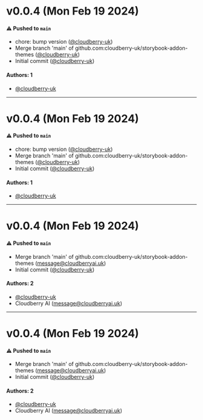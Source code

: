 # v0.0.4 (Mon Feb 19 2024)

#### ⚠️ Pushed to `main`

- chore: bump version ([@cloudberry-uk](https://github.com/cloudberry-uk))
- Merge branch 'main' of github.com:cloudberry-uk/storybook-addon-themes ([@cloudberry-uk](https://github.com/cloudberry-uk))
- Initial commit ([@cloudberry-uk](https://github.com/cloudberry-uk))

#### Authors: 1

- [@cloudberry-uk](https://github.com/cloudberry-uk)

---

# v0.0.4 (Mon Feb 19 2024)

#### ⚠️ Pushed to `main`

- chore: bump version ([@cloudberry-uk](https://github.com/cloudberry-uk))
- Merge branch 'main' of github.com:cloudberry-uk/storybook-addon-themes ([@cloudberry-uk](https://github.com/cloudberry-uk))
- Initial commit ([@cloudberry-uk](https://github.com/cloudberry-uk))

#### Authors: 1

- [@cloudberry-uk](https://github.com/cloudberry-uk)

---

# v0.0.4 (Mon Feb 19 2024)

#### ⚠️ Pushed to `main`

- Merge branch 'main' of github.com:cloudberry-uk/storybook-addon-themes (message@cloudberryai.uk)
- Initial commit ([@cloudberry-uk](https://github.com/cloudberry-uk))

#### Authors: 2

- [@cloudberry-uk](https://github.com/cloudberry-uk)
- Cloudberry AI (message@cloudberryai.uk)

---

# v0.0.4 (Mon Feb 19 2024)

#### ⚠️ Pushed to `main`

- Merge branch 'main' of github.com:cloudberry-uk/storybook-addon-themes (message@cloudberryai.uk)
- Initial commit ([@cloudberry-uk](https://github.com/cloudberry-uk))

#### Authors: 2

- [@cloudberry-uk](https://github.com/cloudberry-uk)
- Cloudberry AI (message@cloudberryai.uk)
